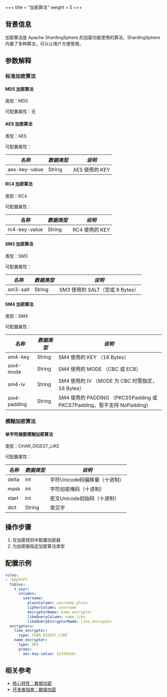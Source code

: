 +++
title = "加密算法"
weight = 5
+++

## 背景信息

加密算法是 Apache ShardingSphere 的加密功能使用的算法，ShardingSphere 内置了多种算法，可以让用户方便使用。

## 参数解释

### 标准加密算法

#### MD5 加密算法

类型：MD5

可配置属性：无

#### AES 加密算法

类型：AES

可配置属性：

| *名称*         | *数据类型* | *说明*         |
| ------------- | --------- | ------------- |
| aes-key-value | String    | AES 使用的 KEY |

#### RC4 加密算法

类型：RC4

可配置属性：

| *名称*         | *数据类型* | *说明*         |
| ------------- | --------- | ------------- |
| rc4-key-value | String    | RC4 使用的 KEY |

#### SM3 加密算法

类型：SM3

可配置属性：

| *名称*         | *数据类型* | *说明*         |
| ------------- | --------- | ------------- |
| sm3-salt      | String    | SM3 使用的 SALT（空或 8 Bytes） |

#### SM4 加密算法

类型：SM4

可配置属性：

| *名称*         | *数据类型* | *说明*         |
| ------------- | --------- | ------------- |
| sm4-key       | String    | SM4 使用的 KEY （16 Bytes） |
| sm4-mode      | String    | SM4 使用的 MODE （CBC 或 ECB） |
| sm4-iv        | String    | SM4 使用的 IV （MODE 为 CBC 时需指定，16 Bytes）|
| sm4-padding   | String    | SM4 使用的 PADDING （PKCS5Padding 或 PKCS7Padding，暂不支持 NoPadding）|

### 模糊加密算法

#### 单字符摘要模糊加密算法

类型：CHAR_DIGEST_LIKE

可配置属性：

| *名称* | *数据类型* | *说明*                      |
| -------- | ------------ | ----------------------------- |
| delta    | int          | 字符Unicode码偏移量（十进制） |
| mask     | int          | 字符加密掩码（十进制）        |
| start    | int          | 密文Unicode初始码（十进制）   |
| dict     | String       | 常见字                        |

## 操作步骤
1. 在加密规则中配置加密器
2. 为加密器指定加密算法类型

## 配置示例
```yaml
rules:
- !ENCRYPT
  tables:
    t_user:
      columns:
        username:
          plainColumn: username_plain
          cipherColumn: username
          encryptorName: name_encryptor
          likeQueryColumn: name_like
          likeQueryEncryptorName: like_encryptor
  encryptors:
    like_encryptor:
      type: CHAR_DIGEST_LIKE
    name_encryptor:
      type: AES
      props:
        aes-key-value: 123456abc
```

## 相关参考
- [核心特性：数据加密](/cn/features/encrypt/)
- [开发者指南：数据加密](/cn/dev-manual/encrypt/)
